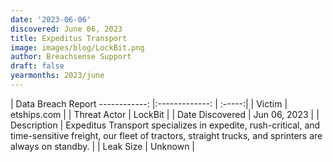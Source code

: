 ```yaml
---
date: '2023-06-06'
discovered: June 06, 2023
title: Expeditus Transport
image: images/blog/LockBit.png
author: Breachsense Support
draft: false
yearmonths: 2023/june
---
```



| Data Breach Report
------------:     |:-------------:    | :-----:|
| Victim      | etships.com      | 
| Threat Actor      | LockBit      | 
| Date Discovered      | Jun 06, 2023      | 
| Description      | Expeditus Transport specializes in expedite, rush-critical, and time-sensitive freight, our fleet of tractors, straight trucks, and sprinters are always on standby.      | 
| Leak Size      | Unknown      | 

